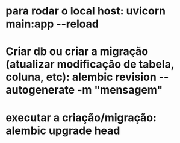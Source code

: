 # para rodar o local host: uvicorn main:app --reload

# Criar db ou criar a migração (atualizar modificação de tabela, coluna, etc): alembic revision --autogenerate -m "mensagem"
# executar a criação/migração: alembic upgrade head